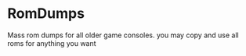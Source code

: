 # RomDumps
Mass rom dumps for all older game consoles.
you may copy and use all roms for anything you want 
